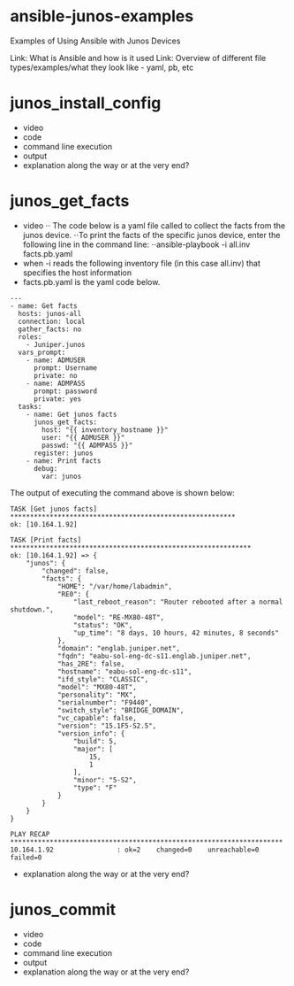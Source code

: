 # ansible-junos-examples
Examples of Using Ansible with Junos Devices

Link: What is Ansible and how is it used
Link: Overview of different file types/examples/what they look like - yaml, pb, etc

# junos_install_config
- video
- code
- command line execution
- output
- explanation along the way or at the very end?

# junos_get_facts
- video ⋅⋅
The code below is a yaml file called to collect the facts from the junos device. 
⋅⋅To print the facts of the specific junos device, enter the following line in the command line:
⋅⋅ansible-playbook -i all.inv facts.pb.yaml 
- when -i reads the following inventory file (in this case all.inv) that specifies the host information 
- facts.pb.yaml is the yaml code below.
```
---
- name: Get facts
  hosts: junos-all
  connection: local
  gather_facts: no
  roles:
    - Juniper.junos
  vars_prompt:
    - name: ADMUSER
      prompt: Username
      private: no
    - name: ADMPASS
      prompt: password
      private: yes
  tasks:
    - name: Get junos facts
      junos_get_facts:
        host: "{{ inventory_hostname }}"
        user: "{{ ADMUSER }}"
        passwd: "{{ ADMPASS }}"
      register: junos
    - name: Print facts
      debug:
        var: junos
```
The output of executing the command above is shown below:
```
TASK [Get junos facts] *********************************************************
ok: [10.164.1.92]

TASK [Print facts] *************************************************************
ok: [10.164.1.92] => {
    "junos": {
        "changed": false, 
        "facts": {
            "HOME": "/var/home/labadmin", 
            "RE0": {
                "last_reboot_reason": "Router rebooted after a normal shutdown.", 
                "model": "RE-MX80-48T", 
                "status": "OK", 
                "up_time": "8 days, 10 hours, 42 minutes, 8 seconds"
            }, 
            "domain": "englab.juniper.net", 
            "fqdn": "eabu-sol-eng-dc-s11.englab.juniper.net", 
            "has_2RE": false, 
            "hostname": "eabu-sol-eng-dc-s11", 
            "ifd_style": "CLASSIC", 
            "model": "MX80-48T", 
            "personality": "MX", 
            "serialnumber": "F9440", 
            "switch_style": "BRIDGE_DOMAIN", 
            "vc_capable": false, 
            "version": "15.1F5-S2.5", 
            "version_info": {
                "build": 5, 
                "major": [
                    15, 
                    1
                ], 
                "minor": "5-S2", 
                "type": "F"
            }
        }
    }
}

PLAY RECAP *********************************************************************
10.164.1.92                : ok=2    changed=0    unreachable=0    failed=0   
```
- explanation along the way or at the very end?

# junos_commit
- video
- code
- command line execution
- output
- explanation along the way or at the very end?
